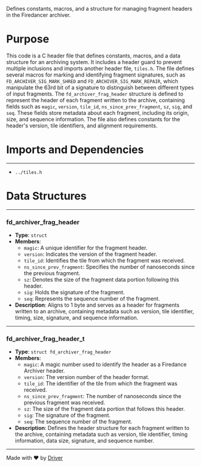 <!--------------------------------------------------------------------------------->
<!-- IMPORTANT: This file is auto-generated by Driver (https://driver.ai). -------->
<!-- Manual edits may be overwritten on future commits. --------------------------->
<!--------------------------------------------------------------------------------->

Defines constants, macros, and a structure for managing fragment headers in the Firedancer archiver.

# Purpose
This code is a C header file that defines constants, macros, and a data structure for an archiving system. It includes a header guard to prevent multiple inclusions and imports another header file, `tiles.h`. The file defines several macros for marking and identifying fragment signatures, such as `FD_ARCHIVER_SIG_MARK_SHRED` and `FD_ARCHIVER_SIG_MARK_REPAIR`, which manipulate the 63rd bit of a signature to distinguish between different types of input fragments. The `fd_archiver_frag_header` structure is defined to represent the header of each fragment written to the archive, containing fields such as `magic`, `version`, `tile_id`, `ns_since_prev_fragment`, `sz`, `sig`, and `seq`. These fields store metadata about each fragment, including its origin, size, and sequence information. The file also defines constants for the header's version, tile identifiers, and alignment requirements.
# Imports and Dependencies

---
- `../tiles.h`


# Data Structures

---
### fd\_archiver\_frag\_header
- **Type**: ``struct``
- **Members**:
    - `magic`: A unique identifier for the fragment header.
    - `version`: Indicates the version of the fragment header.
    - `tile_id`: Identifies the tile from which the fragment was received.
    - `ns_since_prev_fragment`: Specifies the number of nanoseconds since the previous fragment.
    - `sz`: Denotes the size of the fragment data portion following this header.
    - `sig`: Holds the signature of the fragment.
    - `seq`: Represents the sequence number of the fragment.
- **Description**: Aligns to 1 byte and serves as a header for fragments written to an archive, containing metadata such as version, tile identifier, timing, size, signature, and sequence information.


---
### fd\_archiver\_frag\_header\_t
- **Type**: ``struct fd_archiver_frag_header``
- **Members**:
    - `magic`: A magic number used to identify the header as a Firedance Archiver header.
    - `version`: The version number of the header format.
    - `tile_id`: The identifier of the tile from which the fragment was received.
    - `ns_since_prev_fragment`: The number of nanoseconds since the previous fragment was received.
    - `sz`: The size of the fragment data portion that follows this header.
    - `sig`: The signature of the fragment.
    - `seq`: The sequence number of the fragment.
- **Description**: Defines the header structure for each fragment written to the archive, containing metadata such as version, tile identifier, timing information, data size, signature, and sequence number.



---
Made with ❤️ by [Driver](https://www.driver.ai/)
